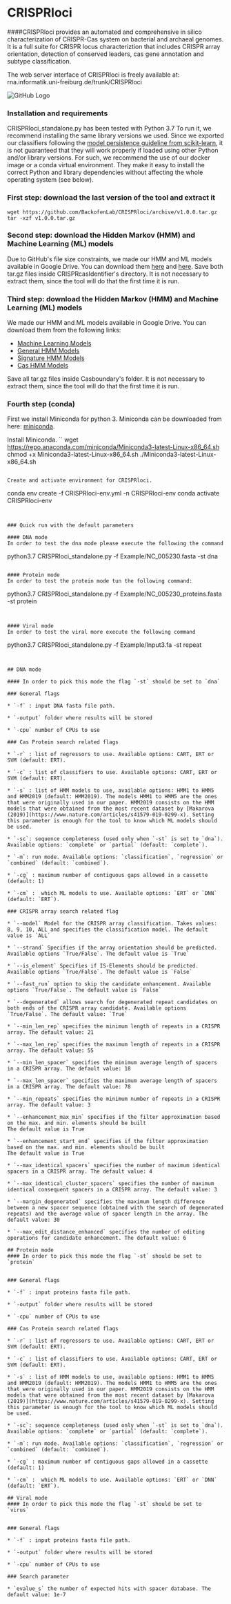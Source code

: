 # CRISPRloci
####CRISPRloci provides an automated and comprehensive in silico characterization of CRISPR-Cas system on bacterial and archaeal genomes. It is a full suite for CRISPR locus characteriztion that includes CRISPR array orientation, detection of conserved leaders, cas gene annotation and subtype classification.

The web server interface of CRISPRloci is freely available at: rna.informatik.uni-freiburg.de/trunk/CRISPRloci
 
 
![GitHub Logo](/images/Webserver_flowchart.png)

### Installation and requirements

CRISPRloci_standalone.py has been tested with Python 3.7 To run it, we recommend installing the same library versions we used. Since we exported our classifiers following the [model persistence guideline from scikit-learn](https://scikit-learn.org/stable/modules/model_persistence.html), it is not guaranteed that they will work properly if loaded using other Python and/or library versions. For such, we recommend the use of our docker image or a conda virtual environment. They make it easy to install the correct Python and library dependencies without affecting the whole operating system (see below).

### First step: download the last version of the tool and extract it


```
wget https://github.com/BackofenLab/CRISPRloci/archive/v1.0.0.tar.gz
tar -xzf v1.0.0.tar.gz
```

### Second step: download the Hidden Markov (HMM) and Machine Learning (ML) models

Due to GitHub's file size constraints, we made our HMM and ML models available in Google Drive. You can download them [here](https://drive.google.com/file/d/1YbTxkn9KuJP2D7U1-6kL1Yimu_4RqSl1/view?usp=sharing) and [here](https://drive.google.com/file/d/1Nc5o6QVB6QxMxpQjmLQcbwQwkRLk-thM/view?usp=sharing). 
Save both tar.gz files inside CRISPRcasIdentifier's directory. It is not necessary to extract them, since the tool will do that the first time it is run.


### Third step: download the Hidden Markov (HMM) and Machine Learning (ML) models

We made our HMM and ML models available in Google Drive. You can download them from the following links:

* [Machine Learning Models](https://drive.google.com/file/d/1SkyS03hQG0P7bO7KvaQXgQ_J2Vfng85K/view?usp=sharing)
* [General HMM Models](https://drive.google.com/file/d/1yZ3rl0LPIk-LDLKl2KHb3ra5O2h9_jpA/view?usp=sharing)
* [Signature HMM Models](https://drive.google.com/file/d/1itiqV8djmrfwgwsByZLGe9olv7Uri5hV/view?usp=sharing)
* [Cas HMM Models](https://drive.google.com/file/d/1zRJNlgqAC6A8BEDXPNKmtN4AfnVhjJIR/view?usp=sharing)

Save all tar.gz files inside Casboundary's folder. It is not necessary to extract them, since the tool will do that the first time it is run.


### Fourth step (conda)

First we install Miniconda for python 3.
Miniconda can be downloaded from here: [miniconda](https://docs.conda.io/en/latest/miniconda.html).

Install Miniconda.
``
wget https://repo.anaconda.com/miniconda/Miniconda3-latest-Linux-x86_64.sh
chmod +x Miniconda3-latest-Linux-x86_64.sh
./Miniconda3-latest-Linux-x86_64.sh
```

Create and activate environment for CRISPRloci.

```
conda env create -f CRISPRloci-env.yml -n CRISPRloci-env
conda activate CRISPRloci-env
```


### Quick run with the default parameters

#### DNA mode
In order to test the dna mode please execute the following the command 

```
python3.7 CRISPRloci_standalone.py -f Example/NC_005230.fasta -st dna
```

#### Protein mode
In order to test the protein mode tun the following command:
```
python3.7 CRISPRloci_standalone.py -f Example/NC_005230_proteins.fasta -st  protein
```


#### Viral mode
In order to test the viral more execute the following command
```
python3.7 CRISPRloci_standalone.py -f Example/Input3.fa -st repeat
```


## DNA mode

#### In order to pick this mode the flag `-st` should be set to `dna` 

### General flags

* `-f` : input DNA fasta file path. 

* `-output` folder where results will be stored

* `-cpu` number of CPUs to use

### Cas Protein search related flags

* `-r` : list of regressors to use. Available options: CART, ERT or SVM (default: ERT).

* `-c` : list of classifiers to use. Available options: CART, ERT or SVM (default: ERT).

* `-s` : list of HMM models to use, available options: HMM1 to HMM5 and HMM2019 (default: HMM2019). The models HMM1 to HMM5 are the ones that were originally used in our paper. HMM2019 consists on the HMM models that were obtained from the most recent dataset by [Makarova (2019)](https://www.nature.com/articles/s41579-019-0299-x). Setting this parameter is enough for the tool to know which ML models should be used.

* `-sc`: sequence completeness (used only when `-st` is set to `dna`). Available options: `complete` or `partial` (default: `complete`).

* `-m`: run mode. Available options: `classification`, `regression` or `combined` (default: `combined`).

* `-cg` : maximum number of contiguous gaps allowed in a cassette (default: 1)

* `-cm` :  which ML models to use. Available options: `ERT` or `DNN` (default: `ERT`).

### CRISPR array search related flag

* `--model` Model for the CRISPR array classification. Takes values: 8, 9, 10, ALL and specifies the classification model. The default value is `ALL`

* `--strand` Specifies if the array orientation should be predicted. Available options `True/False`. The default value is `True`

* `--is_element` Specifies if IS-Elements should be predicted. Available options `True/False`. The default value is `False`

* `--fast_run` option to skip the candidate enhancement. Available options `True/False`. The default value is `False`

* `--degenerated` allows search for degenerated repeat candidates on both ends of the CRISPR array candidate. Available options `True/False`. The default value: `True`

* `--min_len_rep` specifies the minimum length of repeats in a CRISPR array. The default value: 21

* `--max_len_rep` specifies the maximum length of repeats in a CRISPR array. The default value: 55

* `--min_len_spacer` specifies the minimum average length of spacers in a CRISPR array. The default value: 18

* `--max_len_spacer` specifies the maximum average length of spacers in a CRISPR array. The default value: 78

* `--min_repeats` specifies the minimum number of repeats in a CRISPR array. The default value: 3

* `--enhancement_max_min` specifies if the filter approximation based on the max. and min. elements should be built
The default value is True 

* `--enhancement_start_end` specifies if the filter approximation based on the max. and min. elements should be built
The default value is True 

* `--max_identical_spacers` specifies the number of maximum identical spacers in a CRISPR array. The default value: 4

* `--max_identical_cluster_spacers` specifies the number of maximum identical consequent spacers in a CRISPR array. The default value: 3

* `--margin_degenerated` specifies the maximum length difference between a new spacer sequence (obtained with the search of degenerated repeats) and the average value of spacer length in the array. The default value: 30

* `--max_edit_distance_enhanced` specifies the number of editing operations for candidate enhancement. The default value: 6

## Protein mode
#### In order to pick this mode the flag `-st` should be set to `protein` 


### General flags

* `-f` : input proteins fasta file path. 

* `-output` folder where results will be stored

* `-cpu` number of CPUs to use

### Cas Protein search related flags

* `-r` : list of regressors to use. Available options: CART, ERT or SVM (default: ERT).

* `-c` : list of classifiers to use. Available options: CART, ERT or SVM (default: ERT).

* `-s` : list of HMM models to use, available options: HMM1 to HMM5 and HMM2019 (default: HMM2019). The models HMM1 to HMM5 are the ones that were originally used in our paper. HMM2019 consists on the HMM models that were obtained from the most recent dataset by [Makarova (2019)](https://www.nature.com/articles/s41579-019-0299-x). Setting this parameter is enough for the tool to know which ML models should be used.

* `-sc`: sequence completeness (used only when `-st` is set to `dna`). Available options: `complete` or `partial` (default: `complete`).

* `-m`: run mode. Available options: `classification`, `regression` or `combined` (default: `combined`).

* `-cg` : maximum number of contiguous gaps allowed in a cassette (default: 1)

* `-cm` :  which ML models to use. Available options: `ERT` or `DNN` (default: `ERT`).

## Viral mode
#### In order to pick this mode the flag `-st` should be set to `virus` 


### General flags

* `-f` : input proteins fasta file path. 

* `-output` folder where results will be stored

* `-cpu` number of CPUs to use

### Search parameter

* `evalue_s` the number of expected hits with spacer database. The default value: 1e-7
